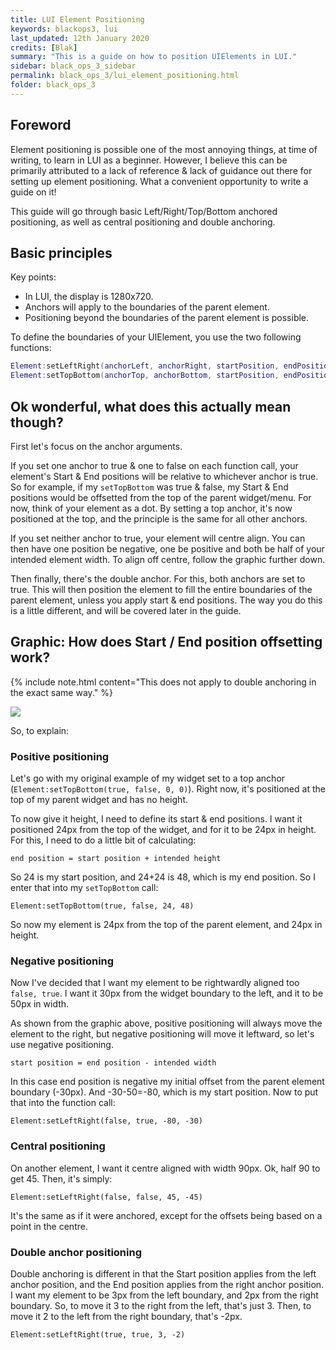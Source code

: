 ```yaml
---
title: LUI Element Positioning
keywords: blackops3, lui
last_updated: 12th January 2020
credits: [Blak]
summary: "This is a guide on how to position UIElements in LUI."
sidebar: black_ops_3_sidebar
permalink: black_ops_3/lui_element_positioning.html
folder: black_ops_3
---
```


## Foreword
Element positioning is possible one of the most annoying things, at time of writing, to learn in LUI as a beginner. However, I believe this can be primarily attributed to a lack of reference & lack of guidance out there for setting up element positioning. What a convenient opportunity to write a guide on it!

This guide will go through basic Left/Right/Top/Bottom anchored positioning, as well as central positioning and double anchoring.

## Basic principles
Key points:
* In LUI, the display is 1280x720.
* Anchors will apply to the boundaries of the parent element.
* Positioning beyond the boundaries of the parent element is possible.

To define the boundaries of your UIElement, you use the two following functions:
```lua
Element:setLeftRight(anchorLeft, anchorRight, startPosition, endPosition) --Define the anchors for left and right position, and the start end positions.
Element:setTopBottom(anchorTop, anchorBottom, startPosition, endPosition) --Define the anchors for top and bottom position, and the start end positions.
```

## Ok wonderful, what does this actually mean though?
First let's focus on the anchor arguments.

If you set one anchor to true & one to false on each function call, your element's Start & End positions will be relative to whichever anchor is true. So for example, if my `setTopBottom` was true & false, my Start & End positions would be offsetted from the top of the parent widget/menu. For now, think of your element as a dot. By setting a top anchor, it's now positioned at the top, and the principle is the same for all other anchors.

If you set neither anchor to true, your element will centre align. You can then have one position be negative, one be positive and both be half of your intended element width. To align off centre, follow the graphic further down.

Then finally, there's the double anchor. For this, both anchors are set to true. This will then position the element to fill the entire boundaries of the parent element, unless you apply start & end positions. The way you do this is a little different, and will be covered later in the guide.

## Graphic: How does Start / End position offsetting work?
{% include note.html content="This does not apply to double anchoring in the exact same way." %}

![](https://i.gyazo.com/064dcc6e1787b803beabd38340e5ed0d.png)

So, to explain:

### Positive positioning
Let's go with my original example of my widget set to a top anchor (`Element:setTopBottom(true, false, 0, 0)`). Right now, it's positioned at the top of my parent widget and has no height.

To now give it height, I need to define its start & end positions. I want it positioned 24px from the top of the widget, and for it to be 24px in height. For this, I need to do a little bit of calculating:

`end position = start position + intended height`

So 24 is my start position, and 24+24 is 48, which is my end position. So I enter that into my `setTopBottom` call:

`Element:setTopBottom(true, false, 24, 48)`

So now my element is 24px from the top of the parent element, and 24px in height.

### Negative positioning
Now I've decided that I want my element to be rightwardly aligned too `false, true`. I want it 30px from the widget boundary to the left, and it to be 50px in width.

As shown from the graphic above, positive positioning will always move the element to the right, but negative positioning will move it leftward, so let's use negative positioning.

`start position = end position - intended width`

In this case end position is negative my initial offset from the parent element boundary (-30px). And -30-50=-80, which is my start position. Now to put that into the function call:

`Element:setLeftRight(false, true, -80, -30)`

### Central positioning
On another element, I want it centre aligned with width 90px. Ok, half 90 to get 45. Then, it's simply:

`Element:setLeftRight(false, false, 45, -45)`

It's the same as if it were anchored, except for the offsets being based on a point in the centre.

### Double anchor positioning

Double anchoring is different in that the Start position applies from the left anchor position, and the End position applies from the right anchor position. I want my element to be 3px from the left boundary, and 2px from the right boundary. So, to move it 3 to the right from the left, that's just 3. Then, to move it 2 to the left from the right boundary, that's -2px.

`Element:setLeftRight(true, true, 3, -2)`
